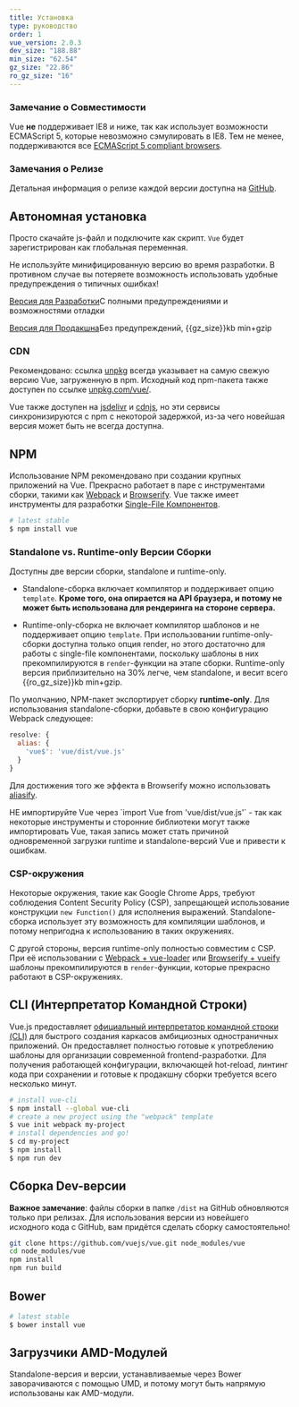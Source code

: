 ```yaml
---
title: Установка
type: руководство
order: 1
vue_version: 2.0.3
dev_size: "188.88"
min_size: "62.54"
gz_size: "22.86"
ro_gz_size: "16"
---
```


### Замечание о Совместимости

Vue **не** поддерживает IE8 и ниже, так как использует возможности ECMAScript 5, которые невозможно сэмулировать в IE8. Тем не менее, поддерживаются все [ECMAScript 5 compliant browsers](http://caniuse.com/#feat=es5).

### Замечания о Релизе

Детальная информация о релизе каждой версии доступна на [GitHub](https://github.com/vuejs/vue/releases).

## Автономная установка

Просто скачайте js-файл и подключите как скрипт. `Vue` будет зарегистрирован как глобальная переменная.

<p class="tip">Не используйте минифицированную версию во время разработки. В противном случае вы потеряете возможность использовать удобные предупреждения о типичных ошибках!</p>

<div id="downloads">
<a class="button" href="/js/vue.js" download>Версия для Разработки</a><span class="light info">С полными предупреждениями и возможностями отладки</span>

<a class="button" href="/js/vue.min.js" download>Версия для Продакшна</a><span class="light info">Без предупреждений, {{gz_size}}kb min+gzip</span>
</div>

### CDN

Рекомендовано: ссылка [unpkg](https://unpkg.com/vue/dist/vue.js) всегда указывает на самую свежую версию Vue, загруженную в npm. Исходный код npm-пакета также доступен по ссылке [unpkg.com/vue/](https://unpkg.com/vue/).

Vue также доступен на [jsdelivr](//cdn.jsdelivr.net/vue/{{vue_version}}/vue.js) и [cdnjs](//cdnjs.cloudflare.com/ajax/libs/vue/{{vue_version}}/vue.js), но эти сервисы синхронизируются с npm с некоторой задержкой, из-за чего новейшая версия может быть не всегда доступна.

## NPM

Использование NPM рекомендовано при создании крупных приложений на Vue. Прекрасно работает в паре с инструментами сборки, такими как [Webpack](http://webpack.github.io/) и [Browserify](http://browserify.org/). Vue также имеет инструменты для разработки [Single-File Компонентов](single-file-components.html).

``` bash
# latest stable
$ npm install vue
```

### Standalone vs. Runtime-only Версии Сборки

Доступны две версии сборки, standalone и runtime-only.

- Standalone-сборка включает компилятор и поддерживает опцию `template`. **Кроме того, она опирается на API браузера, и потому не может быть использована для рендеринга на стороне сервера.**

- Runtime-only-сборка не включает компилятор шаблонов и не поддерживает опцию `template`. При использовании runtime-only-сборки доступна только опция render, но этого достаточно для работы с single-file компонентами, поскольку шаблоны в них прекомпилируются в `render`-функции на этапе сборки. Runtime-only версия приблизительно на 30% легче, чем standalone, и весит всего {{ro_gz_size}}kb min+gzip.

По умолчанию, NPM-пакет экспортирует сборку **runtime-only**. Для использования standalone-сборки, добавьте в свою конфигурацию Webpack cледующее:

``` js
resolve: {
  alias: {
    'vue$': 'vue/dist/vue.js'
  }
}
```

Для достижения того же эффекта в Browserify можно использовать [aliasify](https://github.com/benbria/aliasify).

<p class="tip">НЕ импортируйте Vue через `import Vue from 'vue/dist/vue.js'` - так как некоторые инструменты и сторонние библиотеки могут также импортировать Vue, такая запись может стать причиной одновременной загрузки runtime и standalone-версий Vue и привести к ошибкам.</p>

### CSP-окружения

Некоторые окружения, такие как Google Chrome Apps, требуют соблюдения Content Security Policy (CSP), запрещающей использование конструкции `new Function()` для исполнения выражений. Standalone-сборка использует эту возможность для компиляции шаблонов, и потому непригодна к использованию в таких окружениях.

С другой стороны, версия runtime-only полностью совместим с CSP. При её использовании с [Webpack + vue-loader](https://github.com/vuejs-templates/webpack-simple) или [Browserify + vueify](https://github.com/vuejs-templates/browserify-simple) шаблоны прекомпилируются в `render`-функции, которые прекрасно работают в CSP-окружениях.

## CLI (Интерпретатор Командной Строки)

Vue.js предоставляет [официальный интерпретатор командной строки (CLI)](https://github.com/vuejs/vue-cli) для быстрого создания каркасов амбициозных одностраничных приложений. Он предоставляет полностью готовые к употреблению шаблоны для организации современной frontend-разработки. Для получения работающей конфигурации, включающей hot-reload, линтинг кода при сохранении и готовые к продакшну сборки требуется всего несколько минут.

``` bash
# install vue-cli
$ npm install --global vue-cli
# create a new project using the "webpack" template
$ vue init webpack my-project
# install dependencies and go!
$ cd my-project
$ npm install
$ npm run dev
```

## Сборка Dev-версии

**Важное замечание**: файлы сборки в папке `/dist` на GitHub обновляются только при релизах. Для использования версии из новейшего исходного кода с GitHub, вам придётся сделать сборку самостоятельно!

``` bash
git clone https://github.com/vuejs/vue.git node_modules/vue
cd node_modules/vue
npm install
npm run build
```

## Bower

``` bash
# latest stable
$ bower install vue
```

## Загрузчики AMD-Модулей

Standalone-версия и версии, устанавливаемые через Bower заворачиваются с помощью UMD, и потому могут быть напрямую использованы как AMD-модули.
